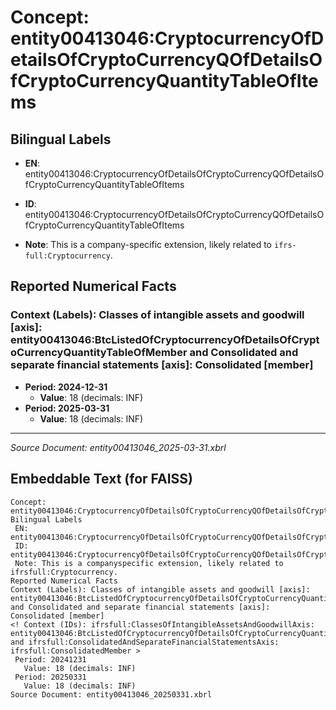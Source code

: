 # Concept: entity00413046:CryptocurrencyOfDetailsOfCryptoCurrencyQOfDetailsOfCryptoCurrencyQuantityTableOfItems

## Bilingual Labels
- **EN**: entity00413046:CryptocurrencyOfDetailsOfCryptoCurrencyQOfDetailsOfCryptoCurrencyQuantityTableOfItems

- **ID**: entity00413046:CryptocurrencyOfDetailsOfCryptoCurrencyQOfDetailsOfCryptoCurrencyQuantityTableOfItems
- **Note**: This is a company-specific extension, likely related to `ifrs-full:Cryptocurrency`.

## Reported Numerical Facts

### **Context (Labels): Classes of intangible assets and goodwill [axis]: entity00413046:BtcListedOfCryptocurrencyOfDetailsOfCryptoCurrencyQuantityTableOfMember and Consolidated and separate financial statements [axis]: Consolidated [member]**
<!-- Context (IDs): ifrs-full:ClassesOfIntangibleAssetsAndGoodwillAxis: entity00413046:BtcListedOfCryptocurrencyOfDetailsOfCryptoCurrencyQuantityTableOfMember and ifrs-full:ConsolidatedAndSeparateFinancialStatementsAxis: ifrs-full:ConsolidatedMember -->
- **Period: 2024-12-31**
  - **Value**: 18 (decimals: INF)
- **Period: 2025-03-31**
  - **Value**: 18 (decimals: INF)

---
*Source Document: entity00413046_2025-03-31.xbrl*
## Embeddable Text (for FAISS)
```text
Concept: entity00413046:CryptocurrencyOfDetailsOfCryptoCurrencyQOfDetailsOfCryptoCurrencyQuantityTableOfItems
Bilingual Labels
 EN: entity00413046:CryptocurrencyOfDetailsOfCryptoCurrencyQOfDetailsOfCryptoCurrencyQuantityTableOfItems
 ID: entity00413046:CryptocurrencyOfDetailsOfCryptoCurrencyQOfDetailsOfCryptoCurrencyQuantityTableOfItems
 Note: This is a companyspecific extension, likely related to ifrsfull:Cryptocurrency.
Reported Numerical Facts
Context (Labels): Classes of intangible assets and goodwill [axis]: entity00413046:BtcListedOfCryptocurrencyOfDetailsOfCryptoCurrencyQuantityTableOfMember and Consolidated and separate financial statements [axis]: Consolidated [member]
<! Context (IDs): ifrsfull:ClassesOfIntangibleAssetsAndGoodwillAxis: entity00413046:BtcListedOfCryptocurrencyOfDetailsOfCryptoCurrencyQuantityTableOfMember and ifrsfull:ConsolidatedAndSeparateFinancialStatementsAxis: ifrsfull:ConsolidatedMember >
 Period: 20241231
   Value: 18 (decimals: INF)
 Period: 20250331
   Value: 18 (decimals: INF)
Source Document: entity00413046_20250331.xbrl
```